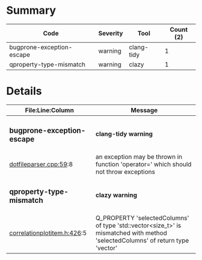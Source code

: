 # Summary
| Code | Severity | Tool | Count (2) |
|---|---|---|---|
| bugprone-exception-escape | warning | clang-tidy | 1 |
| qproperty-type-mismatch | warning | clazy | 1 |
# Details
| File:Line:Column | Message |
|---|---|
| <h3>bugprone-exception-escape</h3> | <h4>clang-tidy warning</h4> |
| [dotfileparser.cpp:59](https://github.com/graphia-app/graphia/blame/dpr-hack/source/shared/loading/dotfileparser.cpp#L59 "source/shared/loading/dotfileparser.cpp:59"):8 | an exception may be thrown in function 'operator=' which should not throw exceptions |
| <h3>qproperty-type-mismatch</h3> | <h4>clazy warning</h4> |
| [correlationplotitem.h:426](https://github.com/graphia-app/graphia/blame/dpr-hack/source/plugins/correlation/correlationplotitem.h#L426 "source/plugins/correlation/correlationplotitem.h:426"):5 | Q_PROPERTY 'selectedColumns' of type 'std::vector<size_t>' is mismatched with method 'selectedColumns' of return type 'vector<unsignedlong>' |
